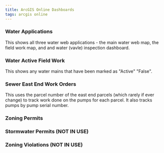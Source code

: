 ```yaml
---
title: ArcGIS Online Dashboards
tags: arcgis online
---
```


### Water Applications

This shows all three water web applications - the main water web map, the field work map, and and water (vavle) inspection dashboard.

### Water Active Field Work

This shows any water mains that have been marked as "Active" "False".

### Sewer East End Work Orders

This uses the parcel number of the east end parcels (which rarely if ever change) to track work done on the pumps for each parcel. It also tracks pumps by pump serial number.

### Zoning Permits

### Stormwater Permits (NOT IN USE)

### Zoning Violations (NOT IN USE)
